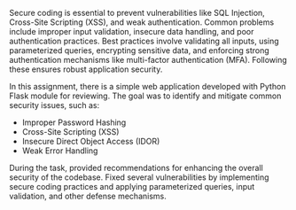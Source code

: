 Secure coding is essential to prevent vulnerabilities like SQL Injection, Cross-Site Scripting (XSS), and weak authentication. Common problems include improper input validation, insecure data handling, and poor authentication practices. Best practices involve validating all inputs, using parameterized queries, encrypting sensitive data, and enforcing strong authentication mechanisms like multi-factor authentication (MFA). Following these ensures robust application security. 

In this assignment, there is a simple web application developed with Python Flask module for reviewing. The goal was to identify and mitigate common security issues, such as:

- Improper Password Hashing
- Cross-Site Scripting (XSS)
- Insecure Direct Object Access (IDOR)
- Weak Error Handling

During the task, provided recommendations for enhancing the overall security of the codebase. Fixed several vulnerabilities by implementing secure coding practices and applying parameterized queries, input validation, and other defense mechanisms.
